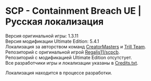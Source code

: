 # SCP - Containment Breach UE | Русская локализация

Версия оригинальной игры: 1.3.11  
Версия модификации Ultimate Edition: 5.4.1  
Локализация за авторством команд [CreatorMasters] и [Trill Team].  
Репозиторий с оригинальной игрой [Regalis11/scpcb][OriginalRep].  
Репозиторий с модификацией Ultimate Edition отсутстует.  
Все разработчики игры и локализации указаны в [Credits.txt].  

<!--Скачать уже готовую русскую версию можно на [русскоязычном сайте][scpcbgame.ru].-->
Локализация находится в процессе разработки.

[CreatorMasters]: <https://vk.com/creatormteam>
[Trill Team]: <https://vk.com/trill_team>
[Credits.txt]: <https://github.com/Oleg720/scpcb-rus-ue/blob/5.4/Credits.txt>
[OriginalRep]: <https://github.com/Regalis11/scpcb>
[scpcbgame.ru]: <https://scpcbgame.ru>
